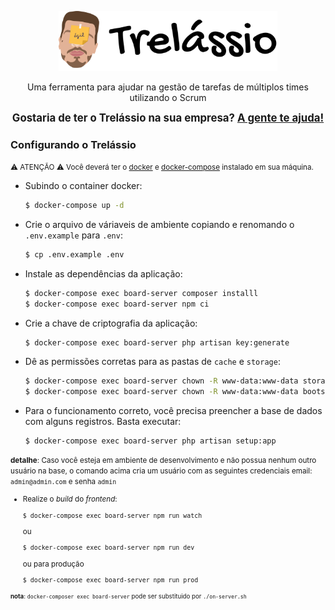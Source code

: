 <p align="center">
  <img src="./public/images/logo-dark.svg" alt="Logo do Trellásio" width="350" />
</p>

<div align="center">
  <p align="center">Uma ferramenta para ajudar na gestão de tarefas de múltiplos times utilizando o Scrum</p>
</div>

<p align="center">
  <big><strong> Gostaria de ter o Trelássio na sua empresa? <a href="https://app.pipefy.com/public/form/gqTsy4ym" target="_blank">A gente te ajuda!</a> </strong></big>
</p>

### Configurando o Trelássio

<small>⚠️ ATENÇÃO ⚠️ Você deverá ter o [docker](https://docs.docker.com/engine/install/) e [docker-compose](https://docs.docker.com/compose/install/) instalado em sua máquina.</small>

- Subindo o container docker:

  ```bash
  $ docker-compose up -d
  ```

- Crie o arquivo de váriaveis de ambiente copiando e renomando o `.env.example` para `.env`:

  ```bash
  $ cp .env.example .env
  ```

- Instale as dependências da aplicação:

  ```bash
  $ docker-compose exec board-server composer installl
  $ docker-compose exec board-server npm ci
  ```

- Crie a chave de criptografia da aplicação:

  ```bash
  $ docker-compose exec board-server php artisan key:generate
  ```

- Dê as permissões corretas para as pastas de `cache` e `storage`:

  ```bash
  $ docker-compose exec board-server chown -R www-data:www-data storage/
  $ docker-compose exec board-server chown -R www-data:www-data bootstrap/cache/
  ```

- Para o funcionamento correto, você precisa preencher a base de dados com alguns registros. Basta executar:
  ```
  $ docker-compose exec board-server php artisan setup:app
  ```
<small> **detalhe**: Caso você esteja em ambiente de desenvolvimento e não possua nenhum outro usuário na base, o comando acima cria um usuário com as seguintes credenciais email: `admin@admin.com` e senha `admin`


- Realize o *build* do *frontend*:

  ```bash
  $ docker-compose exec board-server npm run watch
  ```
  ou 
  ```bash
  $ docker-compose exec board-server npm run dev
  ```
  ou para produção
  ```bash
  $ docker-compose exec board-server npm run prod
  ```

<small> **nota**: `docker-composer exec board-server` pode ser substituido por `./on-server.sh`
